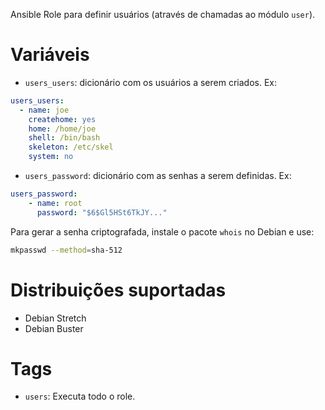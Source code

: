 Ansible Role para definir usuários (através de chamadas ao módulo `user`).

# Variáveis

- `users_users`: dicionário com os usuários a serem criados. Ex:

```yaml
users_users:
  - name: joe
    createhome: yes
    home: /home/joe
    shell: /bin/bash
    skeleton: /etc/skel
    system: no
```

- `users_password`: dicionário com as senhas a serem definidas. Ex:

```yaml
users_password:
	- name: root
	  password: "$6$Gl5HSt6TkJY..."
```

Para gerar a senha criptografada, instale o pacote `whois` no Debian e use:

```bash
mkpasswd --method=sha-512
```

# Distribuições suportadas

- Debian Stretch
- Debian Buster

# Tags

- `users`: Executa todo o role.
